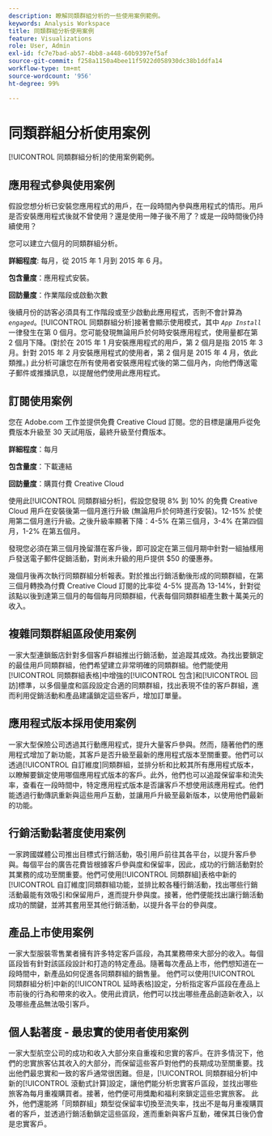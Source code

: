 ```yaml
---
description: 瞭解同類群組分析的一些使用案例範例。
keywords: Analysis Workspace
title: 同類群組分析使用案例
feature: Visualizations
role: User, Admin
exl-id: fc7e7bad-ab57-4bb8-a448-60b9397ef5af
source-git-commit: f258a1150a4bee11f5922d058930dc38b1ddfa14
workflow-type: tm+mt
source-wordcount: '956'
ht-degree: 99%

---
```


# 同類群組分析使用案例

[!UICONTROL 同類群組分析]的使用案例範例。

## 應用程式參與使用案例

假設您想分析已安裝您應用程式的用戶，在一段時間內參與應用程式的情形。用戶是否安裝應用程式後就不曾使用？還是使用一陣子後不用了？或是一段時間後仍持續使用？

您可以建立六個月的同類群組分析。

**詳細程度**: 每月，從 2015 年 1 月到 2015 年 6 月。

**包含量度**：應用程式安裝。

**回訪量度**：作業階段或啟動次數

後續月份的訪客必須具有工作階段或至少啟動此應用程式，否則不會計算為&#x200B;*`engaged`*。[!UICONTROL 同類群組分析]接著會顯示使用模式，其中 *`App Install`* 一律發生在第 0 個月。您可能發現無論用戶於何時安裝應用程式，使用量都在第 2 個月下降。(對於在 2015 年 1 月安裝應用程式的用戶，第 2 個月是指 2015 年 3 月。針對 2015 年 2 月安裝應用程式的使用者，第 2 個月是 2015 年 4 月，依此類推。) 此分析可讓您在所有使用者安裝應用程式後的第二個月內，向他們傳送電子郵件或推播訊息，以提醒他們使用此應用程式。

## 訂閱使用案例

您在 Adobe.com 工作並提供免費 Creative Cloud 訂閱。您的目標是讓用戶從免費版本升級至 30 天試用版，最終升級至付費版本。

**詳細程度**：每月

**包含量度**：下載連結

**回訪量度**：購買付費 Creative Cloud

使用此[!UICONTROL 同類群組分析]，假設您發現 8% 到 10% 的免費 Creative Cloud 用戶在安裝後第一個月進行升級 (無論用戶於何時進行安裝)。12-15% 於使用第二個月進行升級。之後升級率顯著下降：4-5% 在第三個月，3-4% 在第四個月，1-2% 在第五個月。

發現您必須在第三個月挽留潛在客戶後，即可設定在第三個月期中針對一組抽樣用戶發送電子郵件促銷活動，對尚未升級的用戶提供 $50 的優惠券。

幾個月後再次執行同類群組分析報表。對於推出行銷活動後形成的同類群組，在第三個月轉換為付費 Creative Cloud 訂閱的比率從 4-5% 提高為 13-14%，針對從該點以後到達第三個月的每個每月同類群組，代表每個同類群組產生數十萬美元的收入。

## 複雜同類群組區段使用案例

一家大型連鎖飯店針對多個客戶群組推出行銷活動，並追蹤其成效。為找出要鎖定的最佳用戶同類群組，他們希望建立非常明確的同類群組。他們能使用[!UICONTROL 同類群組表格]中增強的[!UICONTROL 包含]和[!UICONTROL 回訪]標準，以多個量度和區段設定合適的同類群組，找出表現不佳的客戶群組，進而利用促銷活動和產品建議鎖定這些客戶，增加訂單量。

## 應用程式版本採用使用案例

一家大型保險公司透過其行動應用程式，提升大量客戶參與。然而，隨著他們的應用程式增加了新功能，其客戶是否升級至最新的應用程式版本至關重要。他們可以透過[!UICONTROL 自訂維度]同類群組，並排分析和比較其所有應用程式版本，以瞭解要鎖定使用哪個應用程式版本的客戶。此外，他們也可以追蹤保留率和流失率，查看在一段時間中，特定應用程式版本是否讓客戶不想使用該應用程式。他們能透過行動傳訊重新與這些用戶互動，並讓用戶升級至最新版本，以使用他們最新的功能。

## 行銷活動黏著度使用案例

一家跨國媒體公司推出目標式行銷活動，吸引用戶前往其各平台，以提升客戶參與。每個平台的廣告花費皆根據客戶參與度和保留率，因此，成功的行銷活動對於其業務的成功至關重要。他們可使用[!UICONTROL 同類群組]表格中新的[!UICONTROL 自訂維度]同類群組功能，並排比較各種行銷活動，找出哪些行銷活動最能有效吸引和保留用戶，進而提升參與度。接著，他們便能找出讓行銷活動成功的關鍵，並將其套用至其他行銷活動，以提升各平台的參與度。

## 產品上市使用案例

一家大型服裝零售業者擁有許多特定客戶區段，為其業務帶來大部分的收入。每個區段皆有針對該區段設計和打造的特定產品。隨著每次產品上市，他們想知道在一段時間中，新產品如何促進各同類群組的銷售量。 他們可以使用[!UICONTROL 同類群組分析]中新的[!UICONTROL 延時表格]設定，分析指定客戶區段在產品上市前後的行為和帶來的收入。使用此資訊，他們可以找出哪些產品創造新收入，以及哪些產品無法吸引客戶。

## 個人黏著度 - 最忠實的使用者使用案例

一家大型航空公司的成功和收入大部分來自重複和忠實的客戶。在許多情況下，他們的忠實旅客佔其收入的大部分，而保留這些客戶對他們的長期成功至關重要。找出他們最忠實和一致的客戶通常很困難。但是，[!UICONTROL 同類群組分析]中新的[!UICONTROL 滾動式計算]設定，讓他們能分析忠實客戶區段，並找出哪些旅客為每月重複購買者。接著，他們便可用獎勵和福利來鎖定這些忠實旅客。 此外，他們還能將「同類群組」類型從保留率切換至流失率，找出不是每月重複購買者的客戶，並透過行銷活動鎖定這些區段，進而重新與客戶互動，確保其日後仍會是忠實客戶。
